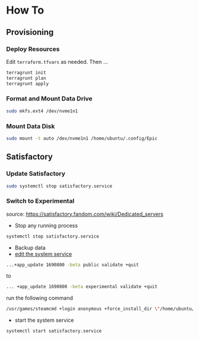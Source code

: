 # How To

## Provisioning

### Deploy Resources

Edit `terraform.tfvars` as needed. Then ...

```sh
terragrunt init
terragrunt plan
terragrunt apply
```

### Format and Mount Data Drive

```sh
sudo mkfs.ext4 /dev/nvme1n1
```

### Mount Data Disk

```sh
sudo mount -t auto /dev/nvme1n1 /home/ubuntu/.config/Epic
```

## Satisfactory

### Update Satisfactory

```sh
sudo systemctl stop satisfactory.service
```

### Switch to Experimental

source: https://satisfactory.fandom.com/wiki/Dedicated_servers

- Stop any running process

```sh
systemctl stop satisfactory.service
```

- Backup data
- [edit the system service](/etc/systemd/system/satisfactory.service)

```sh
...+app_update 1690800 -beta public validate +quit
```

to

```sh
... +app_update 1690800 -beta experimental validate +quit
```

run the following command

```sh
/usr/games/steamcmd +login anonymous +force_install_dir \"/home/ubuntu/satisfactory\" +app_update 1690800 -beta public validate +quit
```

- start the system service

```sh
systemctl start satisfactory.service
```
